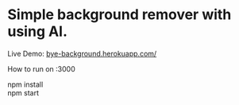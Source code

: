 <h1> Simple background remover with using AI. </h1>

Live Demo: <a href='bye-background.herokuapp.com/'>bye-background.herokuapp.com/</a>

How to run on :3000

npm install
<br>
npm start
